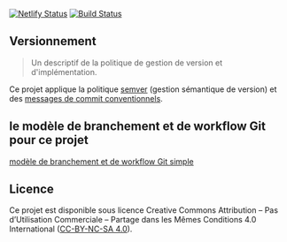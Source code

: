 [![Netlify Status](https://api.netlify.com/api/v1/badges/54c44f41-0dfe-4c48-83a0-1f8c7313ec2e/deploy-status)](https://app.netlify.com/sites/smur-photography-gear/deploys)
[![Build Status](https://www.travis-ci.org/deild/photography-gear.svg?branch=master)](https://www.travis-ci.org/deild/photography-gear)

## Versionnement

> Un descriptif de la politique de gestion de version et d'implémentation.
 
Ce projet applique la politique [semver] (gestion sémantique de version) et des [messages de commit conventionnels].  

## le modèle de branchement et de workflow Git pour ce projet

[modèle de branchement et de workflow Git simple]

## Licence
 
Ce projet est disponible sous licence Creative Commons Attribution – Pas d’Utilisation Commerciale –
Partage dans les Mêmes Conditions 4.0 International ([CC-BY-NC-SA 4.0]).

[semver]: https://semver.org/lang/fr/
[CC-BY-NC-SA 4.0]: https://creativecommons.org/licenses/by-nc-sa/4.0/legalcode.fr
[messages de commit conventionnels]: https://www.conventionalcommits.org/fr/v1.0.0-beta.3/
[modèle de branchement et de workflow Git simple]: https://gist.github.com/deild/05bc4794de1aefc7b50d62ab0a25ef55
